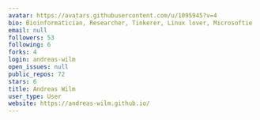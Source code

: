 ```yaml
---
avatar: https://avatars.githubusercontent.com/u/1095945?v=4
bio: Bioinformatician, Researcher, Tinkerer, Linux lover, Microsoftie
email: null
followers: 53
following: 6
forks: 4
login: andreas-wilm
open_issues: null
public_repos: 72
stars: 6
title: Andreas Wilm
user_type: User
website: https://andreas-wilm.github.io/
---
```

